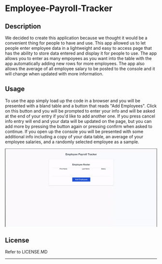 # Employee-Payroll-Tracker

## Description

We decided to create this application because we thought it would be a convenient thing for people to have and use. This app allowed us to let people enter employee data in a lightweight and easy to access page that has the ability to store data entered and display it for people to use. The app allows you to enter as many empoyees as you want into the table with the app automatically adding new rows for more employees. The app also allows the average of all employee salary to be posted to the console and it will change when updated with more information.

## Usage

To use the app simply load up the code in a browser and you will be presented with a bland table and a button that reads "Add Employees". Click on this button and you will be prompted to enter your info and will be asked at the end of your entry if you'd like to add another one. If you press cancel info entry will end and your data will be updated on the page, but you can add more by pressing the button again or pressing confirm when asked to continue. If you open up the console you will be presented with some additional info including a copy of your data table, an average of your employee salaries, and a randomly selected employee as a sample.

![alt text](assets/images/Employee_Payroll_Tracker_Demo.gif)

## License

Refer to LICENSE.MD

---
